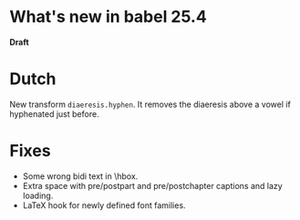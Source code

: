 # What's new in babel 25.4

**Draft** 

# Dutch

New transform `diaeresis.hyphen`. It removes the diaeresis above a vowel
if hyphenated just before.

# Fixes

* Some wrong bidi text in \hbox.
* Extra space with pre/postpart and pre/postchapter captions and lazy loading. 
* LaTeX hook for newly defined font families.